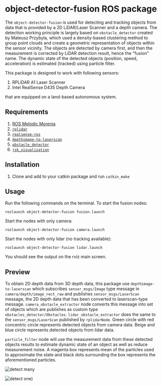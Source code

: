 # object-detector-fusion ROS package
The `object-detector-fusion` is used for detecting and tracking objects from data that is provided by a 2D LiDAR/Laser Scanner and a depth camera.
The detection working principle is largely based on `obstacle_detector` created by Mateusz Przybyla, which used a density-based clustering method to group point clouds and create a geometric representation of objects within the sensor vicinity. The objects are detected by camera first, and then the measurement is corrected by LiDAR detection result, hence the "fusion" name. The dynamic state of the detected objects (position, speed, acceleration) is estimated (tracked) using particle filter. 

This package is designed to work with following sensors:
1. RPLiDAR A1 Laser Scanner
2. Intel RealSense D435 Depth Camera

that are equipped on a land-based autonomous system.

## Requirements
1. [ROS Melodic Morenia](https://wiki.ros.org/melodic)
2. [`rplidar`](https://github.com/robopeak/rplidar_ros)
3. [`realsense-ros`](https://github.com/IntelRealSense/realsense-ros)
4. [`depthimage-to-laserscan`](https://github.com/ros-perception/depthimage_to_laserscan)
4. [`obstacle_detector`](https://github.com/tysik/obstacle_detector)
5. [`jsk_visualization`](https://github.com/jsk-ros-pkg/jsk_visualization)

## Installation
1. Clone and add to your catkin package and run `catkin_make`

## Usage
Run the following commands on the terminal.
To start the fusion nodes:
```
roslaunch object-detector-fusion fusion.launch
```
Start the nodes with only camera:
```
roslaunch object-detector-fusion camera.launch
```
Start the nodes with only lidar (no tracking available):
```
roslaunch object-detector-fusion lidar.launch
```
You should see the output on the rviz main screen.
## Preview
To obtain 2D depth data from 3D depth data, this package use `depthimage-to-laserscan` which subscribes `sensor_msgs/Image` type message in `camera/depth/image_rect_raw` and publishes `sensor_msgs/LaserScan` message, the 2D depth data that has been converted to laserscan-type message. `camera_obstacle_extractor` node converts this message into set of objects which are publishes as custom type `obstacles_detector/Obstacles`. `lidar_obstacle_extractor` does the same to the 
`sensor_msgs/LaserScan` published by `rplidarNode`. Green circle with red concentric circle represents detected objects from camera data. Beige and blue circle represents detected objects from lidar data.

`particle_filter` node will use the measurement data from these detected objects results to estimate dynamic state of an object as well as reduce measurement noise. A magenta box represents mean of the particles used to approximate the state and black dots surrounding the box represents the aforementioned particles.

![detect many](https://user-images.githubusercontent.com/36593988/94839251-eddc7c00-0440-11eb-9d85-dc3f94e5c033.gif)

![detect one](https://user-images.githubusercontent.com/36593988/94837496-8291aa80-043e-11eb-8cca-c75239333d82.gif))
